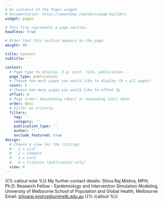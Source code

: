 ```yaml
---
# An instance of the Pages widget.
# Documentation: https://wowchemy.com/docs/page-builder/
widget: pages

# This file represents a page section.
headless: true

# Order that this section appears on the page.
weight: 90

title: Contact
subtitle: ''

content:
  # Page type to display. E.g. post, talk, publication...
  page_type: publication
  # Choose how much pages you would like to display (0 = all pages)
  count: 5
  # Choose how many pages you would like to offset by
  offset: 0
  # Page order: descending (desc) or ascending (asc) date.
  order: desc
  # Filter on criteria
  filters:
    tag: ''
    category: ''
    publication_type: ''
    author: ''
    exclude_featured: true
design:
  # Choose a view for the listings:
  #   1 = List
  #   2 = Compact
  #   3 = Card
  #   4 = Citation (publication only)
  view: 4
---
```


{{% callout note %}}
My further contact details:
Shiva Raj Mishra, MPH, Ph.D.
Research Fellow - Epidemiology and Intervention Simulation Modeling, 
University of Melbourne School of Population and Global Health, Melbourne
Email: shivaraj.mishra@unimelb.edu.au
{{% /callout %}}
